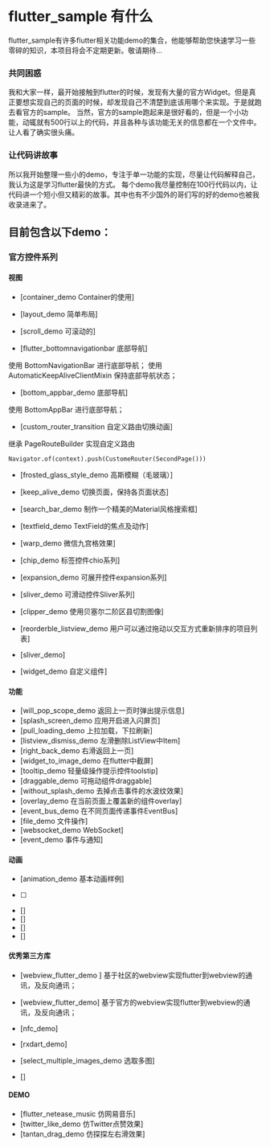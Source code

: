 # flutter_sample 有什么

flutter_sample有许多flutter相关功能demo的集合，他能够帮助您快速学习一些零碎的知识，本项目将会不定期更新。敬请期待...

### 共同困惑

我和大家一样，最开始接触到flutter的时候，发现有大量的官方Widget。但是真正要想实现自己的页面的时候，却发现自己不清楚到底该用哪个来实现。于是就跑去看官方的sample。
当然，官方的sample跑起来是很好看的，但是一个小功能，动辄就有500行以上的代码，并且各种与该功能无关的信息都在一个文件中。让人看了确实很头痛。

### 让代码讲故事

所以我开始整理一些小的demo，专注于单一功能的实现，尽量让代码解释自己，我认为这是学习flutter最快的方式。 每个demo我尽量控制在100行代码以内，让代码讲一个短小但又精彩的故事。其中也有不少国外的哥们写的好的demo也被我收录进来了。

## 目前包含以下demo：

### 官方控件系列

#### 视图
- [container_demo Container的使用]

- [layout_demo 简单布局]

- [scroll_demo 可滚动的]

- [flutter_bottomnavigationbar 底部导航]

使用 BottomNavigationBar 进行底部导航；
使用 AutomaticKeepAliveClientMixin 保持底部导航状态；
   
- [bottom_appbar_demo 底部导航]

使用 BottomAppBar 进行底部导航；

- [custom_router_transition 自定义路由切换动画]

继承 PageRouteBuilder 实现自定义路由
```
Navigator.of(context).push(CustomeRouter(SecondPage()))
```

- [frosted_glass_style_demo 高斯模糊（毛玻璃）]

- [keep_alive_demo 切换页面，保持各页面状态]

- [search_bar_demo 制作一个精美的Material风格搜索框]

- [textfield_demo TextField的焦点及动作]

- [warp_demo 微信九宫格效果]

- [chip_demo 标签控件chio系列]

- [expansion_demo 可展开控件expansion系列]

- [sliver_demo 可滑动控件Sliver系列]

- [clipper_demo 使用贝塞尔二阶区县切割图像]

- [reorderble_listview_demo 用户可以通过拖动以交互方式重新排序的项目列表]

- [sliver_demo]

- [widget_demo 自定义组件]

#### 功能
- [will_pop_scope_demo 返回上一页时弹出提示信息]
- [splash_screen_demo 应用开启进入闪屏页]
- [pull_loading_demo 上拉加载，下拉刷新]
- [listview_dismiss_demo 左滑删除ListView中Item]
- [right_back_demo 右滑返回上一页]
- [widget_to_image_demo 在flutter中截屏]
- [tooltip_demo 轻量级操作提示控件toolstip]
- [draggable_demo 可拖动组件draggable]
- [without_splash_demo 去掉点击事件的水波纹效果]
- [overlay_demo 在当前页面上覆盖新的组件overlay]
- [event_bus_demo 在不同页面传递事件EventBus]
- [file_demo 文件操作]
- [websocket_demo WebSocket]
- [event_demo 事件与通知]

#### 动画
- [animation_demo 基本动画样例]
- [ ]
- []
- []
- []
- []

#### 优秀第三方库
- [webview_flutter_demo ]
基于社区的webview实现flutter到webview的通讯，及反向通讯；

- [webview_flutter_demo]
基于官方的webview实现flutter到webview的通讯，及反向通讯；

- [nfc_demo]
- [rxdart_demo]

- [select_multiple_images_demo 选取多图]
- []

#### DEMO
- [flutter_netease_music 仿网易音乐]
- [twitter_like_demo 仿Twitter点赞效果]
- [tantan_drag_demo 仿探探左右滑效果]
